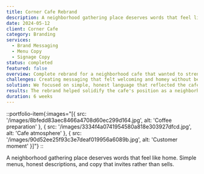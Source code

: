 ```yaml
---
title: Corner Cafe Rebrand
description: A neighborhood gathering place deserves words that feel like home. Simple menus, honest descriptions, and copy that invites rather than sells.
date: 2024-05-12
client: Corner Cafe
category: Branding
services:
  - Brand Messaging
  - Menu Copy
  - Signage Copy
status: completed
featured: false
overview: Complete rebrand for a neighborhood cafe that wanted to strengthen its role as a community gathering place.
challenges: Creating messaging that felt welcoming and homey without being overly sentimental or cliché.
solution: We focused on simple, honest language that reflected the cafe's genuine hospitality and community spirit.
results: The rebrand helped solidify the cafe's position as a neighborhood hub, with increased regular customers and community event bookings.
duration: 6 weeks
---
```


::portfolio-item{:images="[{ src: '/images/8bfedd83aec8466a4708d60ec299d164.jpg', alt: 'Coffee preparation' }, { src: '/images/3334f4a0741954580a818e303927dfcd.jpg', alt: 'Cafe atmosphere' }, { src: '/images/90d52ee25f93c3e7deaf019956a6089b.jpg', alt: 'Customer moment' }]"}
::

A neighborhood gathering place deserves words that feel like home. Simple menus, honest descriptions, and copy that invites rather than sells.
